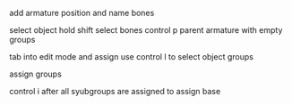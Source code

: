 add armature
position and name bones 

select object hold shift select bones
control p 
parent armature with empty groups

tab into edit mode and assign use control l to select object groups

assign groups 


control i after all syubgroups are assigned to assign base